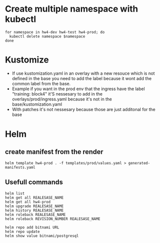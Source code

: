 # Create multiple namespace with kubectl
```
for namespace in hw4-dev hw4-test hw4-prod; do
  kubectl delete namespace $namespace
done
```

# Kustomize
- If use kustomization.yaml in an overlay with a new resouce which is not defined in the base you need to add the label because it wont add the common label from the base.
- Example if you want in the prod env that the ingress have the label "training: block4" it'S nessesary to add in the overlays/prod/ingress.yaml because it's not in the base/kustomization.yaml
- With patches it's not nessesary because those are just additonal for the base

# Helm
## create manifest from the render
```
helm template hw4-prod . -f templates/prod/values.yaml > generated-manifests.yaml
```
## Usefull commands
```
helm list 
helm get all REALESASE_NAME
helm get all hw4-prod
helm upgrade REALESASE_NAME
helm history REALESASE_NAME
helm roleback REALESASE_NAME
helm roleback REVISION_NUMBER REALESASE_NAME

helm repo add bitnami URL
helm repo update
helm show value bitnami/postgresql
```